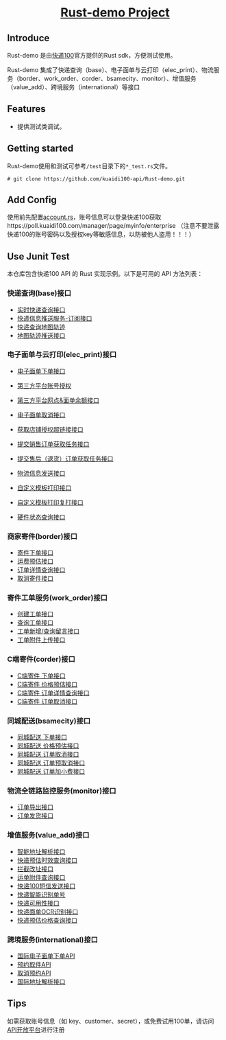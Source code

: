 <h1 align="center"><a href="https://github.com/kuaidi100-api/kuadi100-api/" target="_blank">Rust-demo Project</a></h1>

## Introduce

Rust-demo 是由[快递100](https://api.kuaidi100.com/home)官方提供的Rust sdk，方便测试使用。

Rust-demo 集成了快递查询（base）、电子面单与云打印（elec_print）、物流服务（border、work_order、corder、bsamecity、monitor）、增值服务（value_add）、跨境服务（international）等接口

## Features

- 提供测试类调试。

## Getting started

Rust-demo使用和测试可参考`/test`目录下的`*_test.rs`文件。

```
# git clone https://github.com/kuaidi100-api/Rust-demo.git
```

## Add Config

使用前先配置[account.rs](https://github.com/kuaidi100-api/Rust-demo/blob/master/src/config/account.rs)，账号信息可以登录快递100获取https://poll.kuaidi100.com/manager/page/myinfo/enterprise （注意不要泄露快递100的账号密码以及授权key等敏感信息，以防被他人盗用！！！）


## Use Junit Test

本仓库包含快递100 API 的 Rust 实现示例。以下是可用的 API 方法列表：

### 快递查询(base)接口
- [实时快递查询接口](https://github.com/kuaidi100-api/Rust-demo/blob/master/src/base/query.rs)
- [快递信息推送服务-订阅接口](https://github.com/kuaidi100-api/Rust-demo/blob/master/src/base/poll.rs)
- [快递查询地图轨迹](https://github.com/kuaidi100-api/Rust-demo/blob/master/src/base/map_track.rs)
- [地图轨迹推送接口](https://github.com/kuaidi100-api/Rust-demo/blob/master/src/base/poll_map.rs)

### 电子面单与云打印(elec_print)接口
- [电子面单下单接口](https://github.com/kuaidi100-api/Rust-demo/blob/master/src/elec_print/elec_order.rs)
- [第三方平台账号授权](https://github.com/kuaidi100-api/Rust-demo/blob/master/src/elec_print/authThird.rs)
- [第三方平台网点&面单余额接口](https://github.com/kuaidi100-api/Rust-demo/blob/master/src/elec_print/third_info.rs)
- [电子面单取消接口](https://github.com/kuaidi100-api/Rust-demo/blob/master/src/elec_print/elec_cancel.rs)

- [获取店铺授权超链接接口](https://github.com/kuaidi100-api/Rust-demo/blob/master/src/elec_print/shop_authorize.rs)
- [提交销售订单获取任务接口](https://github.com/kuaidi100-api/Rust-demo/blob/master/src/elec_print/order_task.rs)
- [提交售后（退货）订单获取任务接口](https://github.com/kuaidi100-api/Rust-demo/blob/master/src/elec_print/refundOrder_task.rs)
- [物流信息发送接口](https://github.com/kuaidi100-api/Rust-demo/blob/master/src/elec_print/logistic_send.rs)

- [自定义模板打印接口](https://github.com/kuaidi100-api/Rust-demo/blob/master/src/elec_print/elec_custom.rs)
- [自定义模板打印复打接口](https://github.com/kuaidi100-api/Rust-demo/blob/master/src/elec_print/elec_printOld.rs)
- [硬件状态查询接口](https://github.com/kuaidi100-api/Rust-demo/blob/master/src/elec_print/print_task.rs)

### 商家寄件(border)接口
- [寄件下单接口](https://github.com/kuaidi100-api/Rust-demo/blob/master/src/border/border_create.rs)
- [运费预估接口](https://github.com/kuaidi100-api/Rust-demo/blob/master/src/border/border_price.rs)
- [订单详情查询接口](https://github.com/kuaidi100-api/Rust-demo/blob/master/src/border/border_detail.rs)
- [取消寄件接口](https://github.com/kuaidi100-api/Rust-demo/blob/master/src/border/border_cancel.rs)

### 寄件工单服务(work_order)接口
- [创建工单接口](https://github.com/kuaidi100-api/Rust-demo/blob/master/src/workorder/work_order_create.rs)
- [查询工单接口](https://github.com/kuaidi100-api/Rust-demo/blob/master/src/workorder/work_order_query.rs)
- [工单新增/查询留言接口](https://github.com/kuaidi100-api/Rust-demo/blob/master/src/workorder/work_order_reply.rs)
- [工单附件上传接口](https://github.com/kuaidi100-api/Rust-demo/blob/master/src/workorder/work_order_upload.rs)

### C端寄件(corder)接口
- [C端寄件 下单接口](https://github.com/kuaidi100-api/Rust-demo/blob/master/src/corder/corder_create.rs)
- [C端寄件 价格预估接口](https://github.com/kuaidi100-api/Rust-demo/blob/master/src/corder/corder_price.rs)
- [C端寄件 订单详情查询接口](https://github.com/kuaidi100-api/Rust-demo/blob/master/src/corder/corder_detail.rs)
- [C端寄件 订单取消接口](https://github.com/kuaidi100-api/Rust-demo/blob/master/src/corder/corder_cancel.rs)

### 同城配送(bsamecity)接口
- [同城配送 下单接口](https://github.com/kuaidi100-api/Rust-demo/blob/master/src/bsamecity/bsamecity_order.rs)
- [同城配送 价格预估接口](https://github.com/kuaidi100-api/Rust-demo/blob/master/src/bsamecity/bsamecity_price.rs)
- [同城配送 订单取消接口](https://github.com/kuaidi100-api/Rust-demo/blob/master/src/bsamecity/bsamecity_cancel.rs)
- [同城配送 订单预取消接口](https://github.com/kuaidi100-api/Rust-demo/blob/master/src/bsamecity/bsamecity_precancel.rs)
- [同城配送 订单加小费接口](https://github.com/kuaidi100-api/Rust-demo/blob/master/src/bsamecity/bsamecity_addfee.rs)

### 物流全链路监控服务(monitor)接口
- [订单导出接口](https://github.com/kuaidi100-api/Rust-demo/blob/master/src/monitor/monitor_orderExport.rs)
- [订单发货接口](https://github.com/kuaidi100-api/Rust-demo/blob/master/src/monitor/monitor_sendOut.rs)

### 增值服务(value_add)接口
- [智能地址解析接口](https://github.com/kuaidi100-api/Rust-demo/blob/master/src/value_add/address_resoluton.rs)
- [快递预估时效查询接口](https://github.com/kuaidi100-api/Rust-demo/blob/master/src/value_add/estimate_time.rs)
- [拦截改址接口](https://github.com/kuaidi100-api/Rust-demo/blob/master/src/value_add/intercept_order.rs)
- [运单附件查询接口](https://github.com/kuaidi100-api/Rust-demo/blob/master/src/value_add/back_order.rs)
- [快递100短信发送接口](https://github.com/kuaidi100-api/Rust-demo/blob/master/src/value_add/sms_send.rs)
- [快递智能识别单号](https://github.com/kuaidi100-api/Rust-demo/blob/master/src/value_add/auto_number.rs)
- [快递可用性接口](https://github.com/kuaidi100-api/Rust-demo/blob/master/src/value_add/reachable.rs)
- [快递面单OCR识别接口](https://github.com/kuaidi100-api/Rust-demo/blob/master/src/value_add/det_ocr.rs)
- [快递预估价格查询接口](https://github.com/kuaidi100-api/Rust-demo/blob/master/src/value_add/estimate_price.rs)

### 跨境服务(international)接口
- [国际电子面单下单API](https://github.com/kuaidi100-api/Rust-demo/blob/master/src/international/api_call.rs)
- [预约取件API](https://github.com/kuaidi100-api/Rust-demo/blob/master/src/international/pick_up.rs)
- [取消预约API](https://github.com/kuaidi100-api/Rust-demo/blob/master/src/international/cancel_pick_up.rs)
- [国际地址解析接口](https://github.com/kuaidi100-api/Rust-demo/blob/master/src/international/international_address_resolution.rs)

## Tips
如需获取账号信息（如 key、customer、secret），或免费试用100单，请访问[API开放平台](https://api.kuaidi100.com/register/diff/)进行注册
